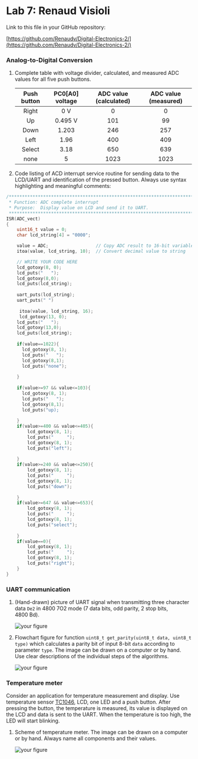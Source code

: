 # Lab 7: Renaud Visioli

Link to this file in your GitHub repository:

[https://github.com/Renaudv/Digital-Electronics-2/](https://github.com/Renaudv/Digital-Electronics-2/)

### Analog-to-Digital Conversion

1. Complete table with voltage divider, calculated, and measured ADC values for all five push buttons.

   | **Push button** | **PC0[A0] voltage** | **ADC value (calculated)** | **ADC value (measured)** |
   | :-: | :-: | :-: | :-: |
   | Right  | 0&nbsp;V | 0   | 0 |
   | Up     | 0.495&nbsp;V | 101 | 99 |
   | Down   |    1.203   |  246   | 257 |
   | Left   |   1.96    |   400  | 409 |
   | Select |    3.18   |   650  | 639 |
   | none   |    5   |  1023   | 1023 |

2. Code listing of ACD interrupt service routine for sending data to the LCD/UART and identification of the pressed button. Always use syntax highlighting and meaningful comments:

```c
/**********************************************************************
 * Function: ADC complete interrupt
 * Purpose:  Display value on LCD and send it to UART.
 **********************************************************************/
ISR(ADC_vect)
{
    uint16_t value = 0;
    char lcd_string[4] = "0000";

    value = ADC;                  // Copy ADC result to 16-bit variable
    itoa(value, lcd_string, 10);  // Convert decimal value to string

    // WRITE YOUR CODE HERE 
    lcd_gotoxy(8, 0);
    lcd_puts("   ");
    lcd_gotoxy(8,0);
    lcd_puts(lcd_string);
    
    uart_puts(lcd_string);
    uart_puts(" ")
    
     itoa(value, lcd_string, 16);
     lcd_gotoxy(13, 0);
    lcd_puts("   ");
    lcd_gotoxy(13,0);
    lcd_puts(lcd_string);
    
    if(value==1022){
      lcd_gotoxy(8, 1);
      lcd_puts("   ");
      lcd_gotoxy(8,1);
      lcd_puts("none");
    
    }
    
    if(value>=97 && value<=103){
      lcd_gotoxy(8, 1);
      lcd_puts("   ");
      lcd_gotoxy(8,1);
      lcd_puts("up);
    
    }
    if(value>=400 && value<=405){
		lcd_gotoxy(8, 1);
		lcd_puts("     ");
		lcd_gotoxy(8, 1);
		lcd_puts("left");
		
	}
	if(value>=240 && value<=250){
		lcd_gotoxy(8, 1);
		lcd_puts("     ");
		lcd_gotoxy(8, 1);
		lcd_puts("down");
		
	}
	if(value>=647 && value<=653){
		lcd_gotoxy(8, 1);
		lcd_puts("     ");
		lcd_gotoxy(8, 1);
		lcd_puts("select");
		
	}
	if(value==0){
		lcd_gotoxy(8, 1);
		lcd_puts("     ");
		lcd_gotoxy(8, 1);
		lcd_puts("right");
	}
}
```

### UART communication

1. (Hand-drawn) picture of UART signal when transmitting three character data `De2` in 4800 7O2 mode (7 data bits, odd parity, 2 stop bits, 4800&nbsp;Bd).

   ![your figure](https://media.discordapp.net/attachments/753864656040362004/921476833722109952/IMG_20211217_195929.jpg?width=497&height=662)

2. Flowchart figure for function `uint8_t get_parity(uint8_t data, uint8_t type)` which calculates a parity bit of input 8-bit `data` according to parameter `type`. The image can be drawn on a computer or by hand. Use clear descriptions of the individual steps of the algorithms.

   ![your figure](https://media.discordapp.net/attachments/753864656040362004/921442834576445440/IMG_20211217_174408.jpg?width=497&height=662)

### Temperature meter

Consider an application for temperature measurement and display. Use temperature sensor [TC1046](http://ww1.microchip.com/downloads/en/DeviceDoc/21496C.pdf), LCD, one LED and a push button. After pressing the button, the temperature is measured, its value is displayed on the LCD and data is sent to the UART. When the temperature is too high, the LED will start blinking.

1. Scheme of temperature meter. The image can be drawn on a computer or by hand. Always name all components and their values.

   ![your figure](https://media.discordapp.net/attachments/753864656040362004/921476833432707092/IMG_20211217_195926.jpg?width=497&height=662)

